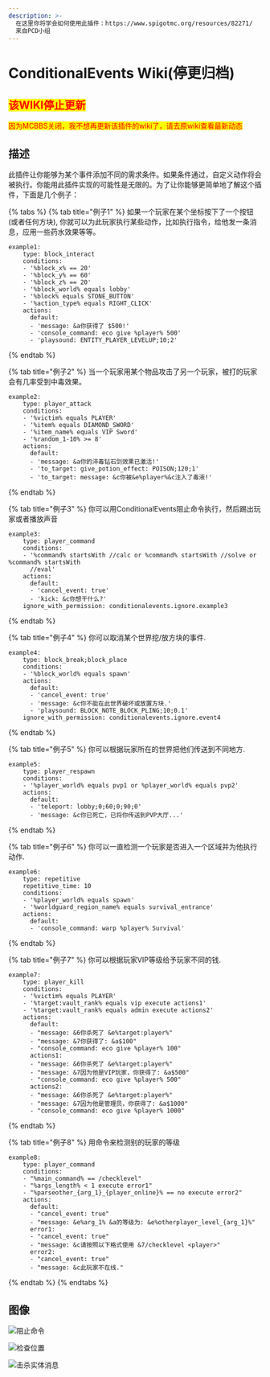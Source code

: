 ```yaml
---
description: >-
  在这里你将学会如何使用此插件：https://www.spigotmc.org/resources/82271/                                   
  来自PCD小组
---
```


# ConditionalEvents Wiki(停更归档)

## <mark style="color:red;">该WIKI停止更新</mark>

<mark style="color:red;">因为MCBBS关闭，我不想再更新该插件的wiki了，请去原wiki查看最新动态</mark>

## 描述

此插件让你能够为某个事件添加不同的需求条件。如果条件通过，自定义动作将会被执行。你能用此插件实现的可能性是无限的。为了让你能够更简单地了解这个插件，下面是几个例子：

{% tabs %}
{% tab title="例子1" %}
如果一个玩家在某个坐标按下了一个按钮(或者任何方块), 你就可以为此玩家执行某些动作，比如执行指令，给他发一条消息，应用一些药水效果等等。

```
example1:
    type: block_interact
    conditions:
    - '%block_x% == 20'
    - '%block_y% == 60'
    - '%block_z% == 20'
    - '%block_world% equals lobby'
    - '%block% equals STONE_BUTTON'
    - '%action_type% equals RIGHT_CLICK'
    actions:
      default:
      - 'message: &a你获得了 $500!'
      - 'console_command: eco give %player% 500'
      - 'playsound: ENTITY_PLAYER_LEVELUP;10;2'
```
{% endtab %}

{% tab title="例子2" %}
当一个玩家用某个物品攻击了另一个玩家，被打的玩家会有几率受到中毒效果。

```
example2:
    type: player_attack
    conditions:
    - '%victim% equals PLAYER'
    - '%item% equals DIAMOND_SWORD'
    - '%item_name% equals VIP Sword'
    - '%random_1-10% >= 8'
    actions:
      default:
      - 'message: &a你的淬毒钻石剑效果已激活!'
      - 'to_target: give_potion_effect: POISON;120;1'
      - 'to_target: message: &c你被&e%player%&c注入了毒液!'
```
{% endtab %}

{% tab title="例子3" %}
你可以用ConditionalEvents阻止命令执行，然后踢出玩家或者播放声音

```
example3:
    type: player_command
    conditions:
    - '%command% startsWith //calc or %command% startsWith //solve or %command% startsWith
      //eval'
    actions:
      default:
      - 'cancel_event: true'
      - 'kick: &c你想干什么?'
    ignore_with_permission: conditionalevents.ignore.example3
```
{% endtab %}

{% tab title="例子4" %}
你可以取消某个世界挖/放方块的事件.

```
example4:
    type: block_break;block_place
    conditions:
    - '%block_world% equals spawn'
    actions:
      default:
      - 'cancel_event: true'
      - 'message: &c你不能在此世界破坏或放置方块.'
      - 'playsound: BLOCK_NOTE_BLOCK_PLING;10;0.1'
    ignore_with_permission: conditionalevents.ignore.event4
```
{% endtab %}

{% tab title="例子5" %}
你可以根据玩家所在的世界把他们传送到不同地方.

```
example5:
    type: player_respawn
    conditions:
    - '%player_world% equals pvp1 or %player_world% equals pvp2'
    actions:
      default:
      - 'teleport: lobby;0;60;0;90;0'
      - 'message: &c你已死亡，已将你传送到PVP大厅...'
```
{% endtab %}

{% tab title="例子6" %}
你可以一直检测一个玩家是否进入一个区域并为他执行动作.

```
example6:
    type: repetitive
    repetitive_time: 10
    conditions:
    - '%player_world% equals spawn'
    - '%worldguard_region_name% equals survival_entrance'
    actions:
      default:
      - 'console_command: warp %player% Survival'
```
{% endtab %}

{% tab title="例子7" %}
你可以根据玩家VIP等级给予玩家不同的钱.

```
example7:
    type: player_kill
    conditions:
    - '%victim% equals PLAYER'
    - '%target:vault_rank% equals vip execute actions1'
    - '%target:vault_rank% equals admin execute actions2'
    actions:
      default:
      - "message: &6你杀死了 &e%target:player%"
      - "message: &7你获得了: &a$100"
      - "console_command: eco give %player% 100"
      actions1:
      - "message: &6你杀死了 &e%target:player%"
      - "message: &7因为他是VIP玩家，你获得了: &a$500"
      - "console_command: eco give %player% 500"
      actions2:
      - "message: &6你杀死了 &e%target:player%"
      - "message: &7因为他是管理员，你获得了: &a$1000"
      - "console_command: eco give %player% 1000"
```
{% endtab %}

{% tab title="例子8" %}
用命令来检测别的玩家的等级

```
example8:
    type: player_command
    conditions:
    - "%main_command% == /checklevel"
    - "%args_length% < 1 execute error1"
    - "%parseother_{arg_1}_{player_online}% == no execute error2"
    actions:
      default:
      - "cancel_event: true"
      - "message: &e%arg_1% &a的等级为: &e%otherplayer_level_{arg_1}%"
      error1:
      - "cancel_event: true"
      - "message: &c请按照以下格式使用 &7/checklevel <player>"
      error2:
      - "cancel_event: true"
      - "message: &c此玩家不在线."
```
{% endtab %}
{% endtabs %}

## 图像

![阻止命令](https://2337802743-files.gitbook.io/\~/files/v0/b/gitbook-legacy-files/o/assets%2F-MIjuzV9CA6Qb\_sn8uPn%2F-MIk-wr4y\_SXqUZjWB56%2F-MIk1BXxwMju3prxlJvM%2F05b7038f1503dc4db38642e06d0df7a417f51950.gif?alt=media\&token=5354f3bd-d840-437a-9538-281a6ec1cb57)

![检查位置](https://2337802743-files.gitbook.io/\~/files/v0/b/gitbook-legacy-files/o/assets%2F-MIjuzV9CA6Qb\_sn8uPn%2F-MIk-wr4y\_SXqUZjWB56%2F-MIk1F3eJhzswa4oS\_aH%2F93cd2d59655f99924770d7a206753365e54d8588.gif?alt=media\&token=9e0e2086-19cb-4776-8c63-e3922bf4c866)

![击杀实体消息](https://2337802743-files.gitbook.io/\~/files/v0/b/gitbook-legacy-files/o/assets%2F-MIjuzV9CA6Qb\_sn8uPn%2F-MIk-wr4y\_SXqUZjWB56%2F-MIk10gIVXZPw9s55V-o%2Fef3861ffa5944c6876758b7ba11af81d62ab1336.gif?alt=media\&token=bfed0607-7a24-4d1c-9720-c4b5bc709f7b)
